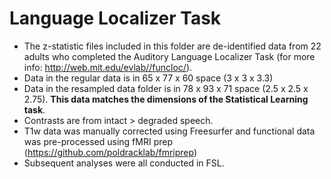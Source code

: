# Language Localizer Task

- The z-statistic files included in this folder are de-identified data from 22 adults who completed the Auditory Language Localizer Task (for more info: http://web.mit.edu/evlab//funcloc/). 
- Data in the regular data is in 65 x 77 x 60 space (3 x 3 x 3.3)
- Data in the resampled data folder is in 78 x 93 x 71 space (2.5 x 2.5 x 2.75). **This data matches the dimensions of the Statistical Learning task**.
- Contrasts are from intact > degraded speech.
- T1w data was manually corrected using Freesurfer  and functional data was pre-processed using fMRI prep (https://github.com/poldracklab/fmriprep)
- Subsequent analyses were all conducted in FSL.
